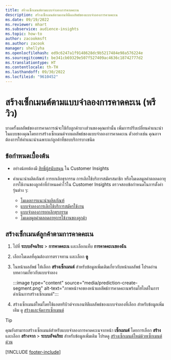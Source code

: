 ```yaml
---
title: สร้างเซ็กเมนต์ตามแบบจำลองการคาดคะเน
description: สร้างเซ็กเมนต์ตามเอนทิตีผลลัพธ์ของแบบจำลองการคาดคะเน
ms.date: 09/19/2022
ms.reviewer: mhart
ms.subservice: audience-insights
ms.topic: how-to
author: zacookmsft
ms.author: zacook
manager: shellyha
ms.openlocfilehash: ed9c6247a1f9148628dc9b5217484e98a576224e
ms.sourcegitcommit: be341cb69329e507f527409ac4636c18742777d2
ms.translationtype: HT
ms.contentlocale: th-TH
ms.lasthandoff: 09/30/2022
ms.locfileid: "9610452"
---
```

# <a name="create-a-segment-based-on-a-prediction-model-preview"></a>สร้างเซ็กเมนต์ตามแบบจำลองการคาดคะเน (พรีวิว)

บางครั้งผลลัพธ์ของการคาดการณ์จะใช้กับลูกค้าบางส่วนของคุณเท่านั้น เพิ่มการปรับเปลี่ยนคำแนะนำในแบบของคุณโดยการสร้างเซ็กเมนต์จากผลลัพธ์ของแบบจำลองการคาดคะเน ตัวอย่างเช่น คุณอาจต้องการให้คำแนะนำเฉพาะแก่ลูกค้าที่ชอบบริการบางชนิด

## <a name="prerequisites"></a>ข้อกำหนดเบื้องต้น

- อย่างน้อยต้องมี [สิทธิ์ผู้สนับสนุน](permissions.md) ใน Customer Insights

- คำแนะนำผลิตภัณฑ์ การยกเลิกธุรกรรม การเลิกใช้บริการสมัครสมาชิก หรือโมเดลมูลค่าตลอดอายุการใช้งานของลูกค้าที่กำหนดค่าไว้ใน Customer Insights ตรวจสอบข้อกำหนดในการตั้งค่ารุ่นต่าง ๆ:

  - [โมเดลการแนะนําผลิตภัณฑ์](predict-product-recommendation.md)
  - [แบบจำลองการเลิกใช้บริการสมัครใช้งาน](predict-subscription-churn.md)
  - [แบบจำลองการยกเลิกธุรกรรม](predict-transactional-churn.md)
  - [โมเดลมูลค่าตลอดอายุการใช้งานของลูกค้า](predict-customer-lifetime-value.md)

## <a name="create-a-customer-segment-based-on-predictions"></a>สร้างเซ็กเมนต์ลูกค้าตามการคาดคะเน

1. ไปที่ **ระบบอัจฉริยะ** > **การคาดคะเน** และเลือกแท็บ **การคาดคะเนของฉัน**

1. เลือกโมเดลที่คุณต้องการตรวจทาน และเลือก **ดู**

1. ในหน้าผลลัพธ์ ให้เลือก **สร้างเซ็กเมนต์** สำหรับข้อมูลเพิ่มเติมเกี่ยวกับหน้าผลลัพธ์ โปรดอ่านบทความเกี่ยวกับแบบจำลอง

   :::image type="content" source="media/prediction-create-segment.png" alt-text="ภาพหน้าจอของหน้าผลลัพธ์การคาดคะเนพร้อมไฮไลต์ในการดำเนินการสร้างเซ็กเมนต์":::

1. สร้างเซ็กเมนต์ใหม่โดยใช้แอตทริบิวต์จากเอนทิตีผลลัพธ์ของแบบจำลองที่เลือก สำหรับข้อมูลเพิ่มเติม ดู [สร้างและจัดการเซ็กเมนต์](segments.md)

> [!TIP]
> คุณยังสามารถสร้างเซ็กเมนต์สำหรับแบบจำลองการคาดคะเนจากหน้า **เซ็กเมนต์** โดยการเลือก **สร้าง** และเลือก **สร้างจาก** > **ระบบอัจฉริยะ** สำหรับข้อมูลเพิ่มเติม โปรดดู [สร้างเซ็กเมนต์ใหม่ด้วยเซ็กเมนต์ด่วน](segment-quick.md)

[!INCLUDE [footer-include](includes/footer-banner.md)]
